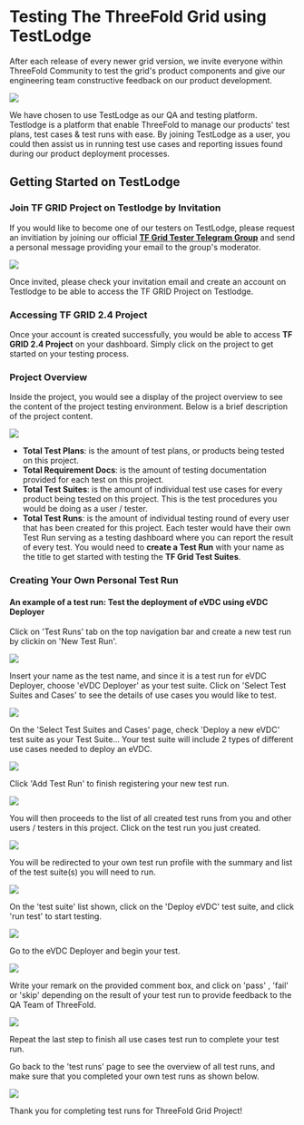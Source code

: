 # Testing The ThreeFold Grid using TestLodge

After each release of every newer grid version, we invite everyone within ThreeFold Community to test the grid's product components and give our engineering team constructive feedback on our product development. 

![](img/test_home.png)

We have chosen to use TestLodge as our QA and testing platform. Testlodge is a platform that enable ThreeFold to manage our products' test plans, test cases & test runs with ease. By joining TestLodge as a user, you could then assist us in running test use cases and reporting issues found during our product deployment processes.

## Getting Started on TestLodge

### Join TF GRID Project on Testlodge by Invitation

If you would like to become one of our testers on TestLodge, please request an invitiation by joining our official [__TF Grid Tester Telegram Group__]( https://t.me/joinchat/R75FxI_6J6tgn1jK) and send a personal message providing your email to the group's moderator.


![](img/testlodge_invitation.png)

Once invited, please check your invitation email and create an account on Testlodge to be able to access the TF GRID Project on Testlodge.


### Accessing TF GRID 2.4 Project

Once your account is created successfully, you would be able to access __TF GRID 2.4 Project__ on your dashboard. Simply click on the project to get started on your testing process.


###  Project Overview

Inside the project, you would see a display of the project overview to see the content of the project testing environment. Below is a brief description of the project content.

![](img/project_overview.png)

- __Total Test Plans__: is the amount of test plans, or products being tested on this project.
- __Total Requirement Docs__: is the amount of testing documentation provided for each test on this project.
- __Total Test Suites__: is the amount of individual test use cases for every product being tested on this project. This is the test procedures you would be doing as a user / tester. 
- __Total Test Runs__: is the amount of individual testing round of every user that has been created for this project. Each tester would have their own Test Run serving as a testing dashboard where you can report the result of every test. You would need to __create a Test Run__ with your name as the title to get started with testing the __TF Grid Test Suites__.

### Creating Your Own Personal Test Run 


#### An example of a test run: Test the deployment of eVDC using eVDC Deployer

Click on 'Test Runs' tab on the top navigation bar and create a new test run by clickin on 'New Test Run'.

![](img/test_run.png)

Insert your name as the test name, and since it is a test run for eVDC Deployer, choose 'eVDC Deployer' as your test suite. Click on 'Select Test Suites and Cases' to see the details of use cases you would like to test.

![](img/evdc_test.png)

On the 'Select Test Suites and Cases' page, check 'Deploy a new eVDC' test suite as your Test Suite... Your test suite will include 2 types of different use cases needed to deploy an eVDC.

![](img/deploy_evdc.png)
 
 Click 'Add Test Run' to finish registering your new test run.

![](img/add_test.png)

You will then proceeds to the list of all created test runs from you and other users / testers in this project. Click on the test run you just created.

![](img/my_test.png)

You will be redirected to your own test run profile with the summary and list of the test suite(s) you will need to run.

![](img/test_list.png)


On the 'test suite' list shown, click on the 'Deploy eVDC' test suite, and click 'run test' to start testing.

![](img/run_test.png)

Go to the eVDC Deployer and begin your test.

![](img/evdc_home.png)

Write your remark on the provided comment box, and click on 'pass' , 'fail' or 'skip' depending on the result of your test run to provide feedback to the QA Team of ThreeFold.

![](img/report_test.png)

Repeat the last step to finish all use cases test run to complete your test run.

Go back to the 'test runs' page to see the overview of all test runs, and make sure that you completed your own test runs as shown below.

![](img/test_finish.png)

Thank you for completing test runs for ThreeFold Grid Project!
